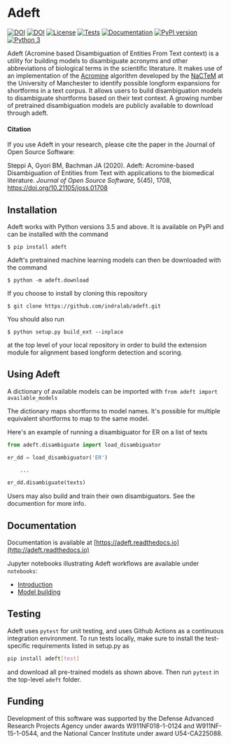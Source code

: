 # Adeft
[![DOI](https://joss.theoj.org/papers/10.21105/joss.01708/status.svg)](https://doi.org/10.21105/joss.01708)
[![DOI](https://zenodo.org/badge/156276061.svg)](https://zenodo.org/badge/latestdoi/156276061)
[![License](https://img.shields.io/badge/License-BSD%202--Clause-orange.svg)](https://opensource.org/licenses/BSD-2-Clause)
[![Tests](https://github.com/indralab/adeft/actions/workflows/tests.yml/badge.svg)](https://github.com/indralab/adeft/actions/workflows/tests.yml)
[![Documentation](https://readthedocs.org/projects/adeft/badge/?version=latest)](https://adeft.readthedocs.io/en/latest/?badge=latest)
[![PyPI version](https://badge.fury.io/py/adeft.svg)](https://badge.fury.io/py/adeft)
[![Python 3](https://img.shields.io/pypi/pyversions/adeft.svg)](https://www.python.org/downloads/release/python-357/)

Adeft (Acromine based Disambiguation of Entities From Text context) is a
utility for building models to disambiguate acronyms and other abbreviations of
biological terms in the scientific literature. It makes use of an
implementation of the [Acromine](http://www.chokkan.org/research/acromine/)
algorithm developed by the [NaCTeM](http://www.nactem.ac.uk/index.php) at the
University of Manchester to identify possible longform expansions for
shortforms in a text corpus.  It allows users to build disambiguation models to
disambiguate shortforms based on their text context. A growing number of
pretrained disambiguation models are publicly available to download through
adeft.

#### Citation

If you use Adeft in your research, please cite the paper in the Journal of
Open Source Software:

Steppi A, Gyori BM, Bachman JA (2020). Adeft: Acromine-based Disambiguation of
Entities from Text with applications to the biomedical literature.  *Journal of
Open Source Software,* 5(45), 1708, https://doi.org/10.21105/joss.01708

## Installation

Adeft works with Python versions 3.5 and above. It is available on PyPi and can be installed with the command

    $ pip install adeft

Adeft's pretrained machine learning models can then be downloaded with the command

    $ python -m adeft.download

If you choose to install by cloning this repository

    $ git clone https://github.com/indralab/adeft.git

You should also run

    $ python setup.py build_ext --inplace

at the top level of your local repository in order to build the extension module
for alignment based longform detection and scoring.

## Using Adeft
A dictionary of available models can be imported with `from adeft import available_models`

The dictionary maps shortforms to model names. It's possible for multiple equivalent
shortforms to map to the same model.

Here's an example of running a disambiguator for ER on a list of texts

```python
from adeft.disambiguate import load_disambiguator

er_dd = load_disambiguator('ER')

    ...

er_dd.disambiguate(texts)
```

Users may also build and train their own disambiguators. See the documention
for more info.


## Documentation

Documentation is available at
[https://adeft.readthedocs.io](http://adeft.readthedocs.io)

Jupyter notebooks illustrating Adeft workflows are available under `notebooks`:
- [Introduction](notebooks/introduction.ipynb)
- [Model building](notebooks/model_building.ipynb)


## Testing

Adeft uses `pytest` for unit testing, and uses Github Actions as a
continuous integration environment. To run tests locally, make sure
to install the test-specific requirements listed in setup.py as

```bash
pip install adeft[test]
```

and download all pre-trained models as shown above.
Then run `pytest` in the top-level `adeft` folder.

## Funding

Development of this software was supported by the Defense Advanced Research
Projects Agency under awards W911NF018-1-0124 and W911NF-15-1-0544, and the
National Cancer Institute under award U54-CA225088.
